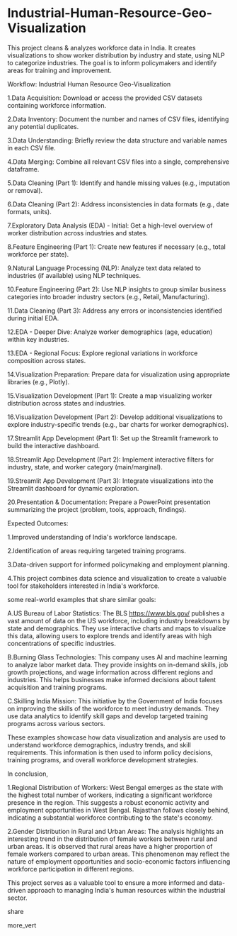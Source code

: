 # Industrial-Human-Resource-Geo-Visualization
This project cleans &amp; analyzes workforce data in India. It creates visualizations to show worker distribution by industry and state, using NLP to categorize industries. The goal is to inform policymakers and identify areas for training and improvement.

Workflow: Industrial Human Resource Geo-Visualization

1.Data Acquisition: Download or access the provided CSV datasets containing workforce information.

2.Data Inventory: Document the number and names of CSV files, identifying any potential duplicates.

3.Data Understanding: Briefly review the data structure and variable names in each CSV file.

4.Data Merging: Combine all relevant CSV files into a single, comprehensive dataframe.

5.Data Cleaning (Part 1): Identify and handle missing values (e.g., imputation or removal).

6.Data Cleaning (Part 2): Address inconsistencies in data formats (e.g., date formats, units).

7.Exploratory Data Analysis (EDA) - Initial: Get a high-level overview of worker distribution across industries and states.

8.Feature Engineering (Part 1): Create new features if necessary (e.g., total workforce per state).

9.Natural Language Processing (NLP): Analyze text data related to industries (if available) using NLP techniques.

10.Feature Engineering (Part 2): Use NLP insights to group similar business categories into broader industry sectors (e.g., Retail, Manufacturing).

11.Data Cleaning (Part 3): Address any errors or inconsistencies identified during initial EDA.

12.EDA - Deeper Dive: Analyze worker demographics (age, education) within key industries.

13.EDA - Regional Focus: Explore regional variations in workforce composition across states.

14.Visualization Preparation: Prepare data for visualization using appropriate libraries (e.g., Plotly).

15.Visualization Development (Part 1): Create a map visualizing worker distribution across states and industries.

16.Visualization Development (Part 2): Develop additional visualizations to explore industry-specific trends (e.g., bar charts for worker demographics).

17.Streamlit App Development (Part 1): Set up the Streamlit framework to build the interactive dashboard.

18.Streamlit App Development (Part 2): Implement interactive filters for industry, state, and worker category (main/marginal).

19.Streamlit App Development (Part 3): Integrate visualizations into the Streamlit dashboard for dynamic exploration.

20.Presentation & Documentation: Prepare a PowerPoint presentation summarizing the project (problem, tools, approach, findings).


Expected Outcomes:

1.Improved understanding of India's workforce landscape.

2.Identification of areas requiring targeted training programs.

3.Data-driven support for informed policymaking and employment planning.

4.This project combines data science and visualization to create a valuable tool for stakeholders interested in India's workforce.


some real-world examples that share similar goals:

A.US Bureau of Labor Statistics: The BLS https://www.bls.gov/ publishes a vast amount of data on the US workforce, including industry breakdowns by state and demographics. They use interactive charts and maps to visualize this data, allowing users to explore trends and identify areas with high concentrations of specific industries.

B.Burning Glass Technologies: This company uses AI and machine learning to analyze labor market data. They provide insights on in-demand skills, job growth projections, and wage information across different regions and industries. This helps businesses make informed decisions about talent acquisition and training programs.

C.Skilling India Mission: This initiative by the Government of India focuses on improving the skills of the workforce to meet industry demands. They use data analytics to identify skill gaps and develop targeted training programs across various sectors.

These examples showcase how data visualization and analysis are used to understand workforce demographics, industry trends, and skill requirements. This information is then used to inform policy decisions, training programs, and overall workforce development strategies.

In conclusion,

1.Regional Distribution of Workers: West Bengal emerges as the state with the highest total number of workers, indicating a significant workforce presence in the region. This suggests a robust economic activity and employment opportunities in West Bengal. Rajasthan follows closely behind, indicating a substantial workforce contributing to the state's economy. 

2.Gender Distribution in Rural and Urban Areas: The analysis highlights an interesting trend in the distribution of female workers between rural and urban areas. It is observed that rural areas have a higher proportion of female workers compared to urban areas. This phenomenon may reflect the nature of employment opportunities and socio-economic factors influencing workforce participation in different regions.

This project serves as a valuable tool to ensure a more informed and data-driven approach to managing India's human resources within the industrial sector.



share


more_vert
